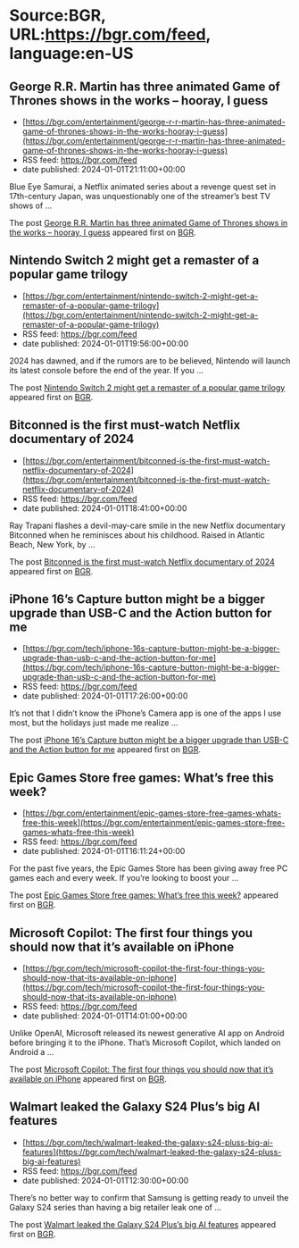 # Source:BGR, URL:https://bgr.com/feed, language:en-US

## George R.R. Martin has three animated Game of Thrones shows in the works – hooray, I guess
 - [https://bgr.com/entertainment/george-r-r-martin-has-three-animated-game-of-thrones-shows-in-the-works-hooray-i-guess](https://bgr.com/entertainment/george-r-r-martin-has-three-animated-game-of-thrones-shows-in-the-works-hooray-i-guess)
 - RSS feed: https://bgr.com/feed
 - date published: 2024-01-01T21:11:00+00:00

<p>Blue Eye Samurai, a Netflix animated series about a revenge quest set in 17th-century Japan, was unquestionably one of the streamer&#8217;s best TV shows of &#8230;</p>
<p>The post <a href="https://bgr.com/entertainment/george-r-r-martin-has-three-animated-game-of-thrones-shows-in-the-works-hooray-i-guess/">George R.R. Martin has three animated Game of Thrones shows in the works &#8211; hooray, I guess</a> appeared first on <a href="https://bgr.com">BGR</a>.</p>

## Nintendo Switch 2 might get a remaster of a popular game trilogy
 - [https://bgr.com/entertainment/nintendo-switch-2-might-get-a-remaster-of-a-popular-game-trilogy](https://bgr.com/entertainment/nintendo-switch-2-might-get-a-remaster-of-a-popular-game-trilogy)
 - RSS feed: https://bgr.com/feed
 - date published: 2024-01-01T19:56:00+00:00

<p>2024 has dawned, and if the rumors are to be believed, Nintendo will launch its latest console before the end of the year. If you &#8230;</p>
<p>The post <a href="https://bgr.com/entertainment/nintendo-switch-2-might-get-a-remaster-of-a-popular-game-trilogy/">Nintendo Switch 2 might get a remaster of a popular game trilogy</a> appeared first on <a href="https://bgr.com">BGR</a>.</p>

## Bitconned is the first must-watch Netflix documentary of 2024
 - [https://bgr.com/entertainment/bitconned-is-the-first-must-watch-netflix-documentary-of-2024](https://bgr.com/entertainment/bitconned-is-the-first-must-watch-netflix-documentary-of-2024)
 - RSS feed: https://bgr.com/feed
 - date published: 2024-01-01T18:41:00+00:00

<p>Ray Trapani flashes a devil-may-care smile in the new Netflix documentary Bitconned when he reminisces about his childhood. Raised in Atlantic Beach, New York, by &#8230;</p>
<p>The post <a href="https://bgr.com/entertainment/bitconned-is-the-first-must-watch-netflix-documentary-of-2024/">Bitconned is the first must-watch Netflix documentary of 2024</a> appeared first on <a href="https://bgr.com">BGR</a>.</p>

## iPhone 16’s Capture button might be a bigger upgrade than USB-C and the Action button for me
 - [https://bgr.com/tech/iphone-16s-capture-button-might-be-a-bigger-upgrade-than-usb-c-and-the-action-button-for-me](https://bgr.com/tech/iphone-16s-capture-button-might-be-a-bigger-upgrade-than-usb-c-and-the-action-button-for-me)
 - RSS feed: https://bgr.com/feed
 - date published: 2024-01-01T17:26:00+00:00

<p>It&#8217;s not that I didn&#8217;t know the iPhone&#8217;s Camera app is one of the apps I use most, but the holidays just made me realize &#8230;</p>
<p>The post <a href="https://bgr.com/tech/iphone-16s-capture-button-might-be-a-bigger-upgrade-than-usb-c-and-the-action-button-for-me/">iPhone 16’s Capture button might be a bigger upgrade than USB-C and the Action button for me</a> appeared first on <a href="https://bgr.com">BGR</a>.</p>

## Epic Games Store free games: What’s free this week?
 - [https://bgr.com/entertainment/epic-games-store-free-games-whats-free-this-week](https://bgr.com/entertainment/epic-games-store-free-games-whats-free-this-week)
 - RSS feed: https://bgr.com/feed
 - date published: 2024-01-01T16:11:24+00:00

<p>For the past five years, the Epic Games Store has been giving away free PC games each and every week. If you&#8217;re looking to boost your &#8230;</p>
<p>The post <a href="https://bgr.com/entertainment/epic-games-store-free-games-whats-free-this-week/">Epic Games Store free games: What&#8217;s free this week?</a> appeared first on <a href="https://bgr.com">BGR</a>.</p>

## Microsoft Copilot: The first four things you should now that it’s available on iPhone
 - [https://bgr.com/tech/microsoft-copilot-the-first-four-things-you-should-now-that-its-available-on-iphone](https://bgr.com/tech/microsoft-copilot-the-first-four-things-you-should-now-that-its-available-on-iphone)
 - RSS feed: https://bgr.com/feed
 - date published: 2024-01-01T14:01:00+00:00

<p>Unlike OpenAI, Microsoft released its newest generative AI app on Android before bringing it to the iPhone. That&#8217;s Microsoft Copilot, which landed on Android a &#8230;</p>
<p>The post <a href="https://bgr.com/tech/microsoft-copilot-the-first-four-things-you-should-now-that-its-available-on-iphone/">Microsoft Copilot: The first four things you should now that it&#8217;s available on iPhone</a> appeared first on <a href="https://bgr.com">BGR</a>.</p>

## Walmart leaked the Galaxy S24 Plus’s big AI features
 - [https://bgr.com/tech/walmart-leaked-the-galaxy-s24-pluss-big-ai-features](https://bgr.com/tech/walmart-leaked-the-galaxy-s24-pluss-big-ai-features)
 - RSS feed: https://bgr.com/feed
 - date published: 2024-01-01T12:30:00+00:00

<p>There&#8217;s no better way to confirm that Samsung is getting ready to unveil the Galaxy S24 series than having a big retailer leak one of &#8230;</p>
<p>The post <a href="https://bgr.com/tech/walmart-leaked-the-galaxy-s24-pluss-big-ai-features/">Walmart leaked the Galaxy S24 Plus&#8217;s big AI features</a> appeared first on <a href="https://bgr.com">BGR</a>.</p>

